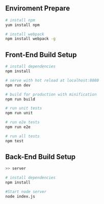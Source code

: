 
## Enviroment Prepare

``` bash
# install npm
yum install npm 

# install webpack
npm install webpack -g
```

## Front-End Build Setup

``` bash
# install dependencies
npm install

# serve with hot reload at localhost:8080
npm run dev

# build for production with minification
npm run build

# run unit tests
npm run unit

# run e2e tests
npm run e2e

# run all tests
npm test
```


## Back-End Build Setup
``` bash
>> server

# install dependencies
npm install

#Start node server
node index.js

```

